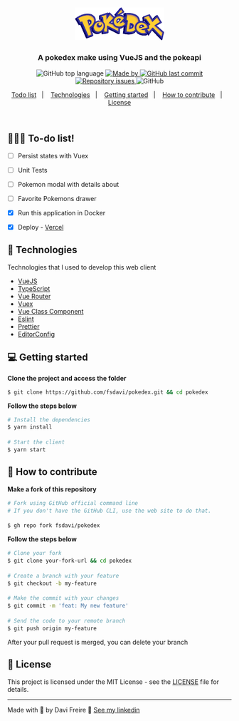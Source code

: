 <h1 align="center">
  <img alt="Logo" src="https://github.com/fsdavi/pokedex/blob/main/.github/pokedex-logo.png" width="200px">
</h1>

<h3 align="center">
  A pokedex make using VueJS and the pokeapi
</h3>

<p align="center">
  <img alt="GitHub top language" src="https://img.shields.io/github/languages/top/fsdavi/pokedex?color=yellow">

  <a href="https://www.linkedin.com/in/davisfreire/" target="_blank" rel="noopener noreferrer">
    <img alt="Made by" src="https://img.shields.io/badge/made%20by-Davi%20Freire-%23FF9000">
  </a>

  <a href="https://github.com/fsdavi/pokedex/commits/master">
    <img alt="GitHub last commit" src="https://img.shields.io/github/last-commit/fsdavi/pokedex?color=yellow">
  </a>

  <a href="https://github.com/fsdavi/pokedex/issues">
    <img alt="Repository issues" src="https://img.shields.io/github/issues/fsdavi/pokedex?color=yellow">
  </a>

  <img alt="GitHub" src="https://img.shields.io/github/license/fsdavi/pokedex?color=yellow">
</p>

<p align="center">
  <a href="#%EF%B8%8F-to-do-list">Todo list</a>&nbsp;&nbsp;&nbsp;|&nbsp;&nbsp;&nbsp;
  <a href="#-technologies">Technologies</a>&nbsp;&nbsp;&nbsp;|&nbsp;&nbsp;&nbsp;
  <a href="#-getting-started">Getting started</a>&nbsp;&nbsp;&nbsp;|&nbsp;&nbsp;&nbsp;
  <a href="#-how-to-contribute">How to contribute</a>&nbsp;&nbsp;&nbsp;|&nbsp;&nbsp;&nbsp;
  <a href="#-license">License</a>
</p>

</br>

## 💇🏻‍♂️ To-do list!
- [ ] Persist states with Vuex
- [ ] Unit Tests
- [ ] Pokemon modal with details about
- [ ] Favorite Pokemons drawer
- [X] Run this application in Docker
- [X] Deploy - [Vercel](https://pokedex-gilt-six.vercel.app/)


## 🚀 Technologies

Technologies that I used to develop this web client

- [VueJS](https://vuejs.org/)
- [TypeScript](https://www.typescriptlang.org/)
- [Vue Router](https://router.vuejs.org/)
- [Vuex](https://vuex.vuejs.org/)
- [Vue Class Component](https://class-component.vuejs.org/)
- [Eslint](https://eslint.org/)
- [Prettier](https://prettier.io/)
- [EditorConfig](https://editorconfig.org/)

## 💻 Getting started

**Clone the project and access the folder**

```bash
$ git clone https://github.com/fsdavi/pokedex.git && cd pokedex
```

**Follow the steps below**

```bash
# Install the dependencies
$ yarn install

# Start the client
$ yarn start
```

## 🤔 How to contribute

**Make a fork of this repository**

```bash
# Fork using GitHub official command line
# If you don't have the GitHub CLI, use the web site to do that.

$ gh repo fork fsdavi/pokedex
```

**Follow the steps below**

```bash
# Clone your fork
$ git clone your-fork-url && cd pokedex

# Create a branch with your feature
$ git checkout -b my-feature

# Make the commit with your changes
$ git commit -m 'feat: My new feature'

# Send the code to your remote branch
$ git push origin my-feature
```

After your pull request is merged, you can delete your branch

## 📝 License

This project is licensed under the MIT License - see the [LICENSE](LICENSE) file for details.

---

Made with 💜 by Davi Freire 👋 [See my linkedin](https://www.linkedin.com/in/davisfreire/)
